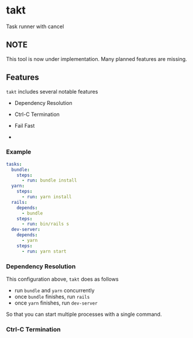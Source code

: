 # takt

Task runner with cancel

## NOTE

This tool is now under implementation. Many planned features are missing.

## Features

`takt` includes several notable features
- Dependency Resolution
- Ctrl-C Termination
- Fail Fast

- 

### Example

```yaml
tasks:
  bundle:
    steps:
      - run: bundle install
  yarn:
    steps:
      - run: yarn install
  rails:
    depends:
      - bundle
    steps:
      - run: bin/rails s
  dev-server:
    depends:
      - yarn
    steps:
      - run: yarn start
```

### Dependency Resolution

This configuration above, `takt` does as follows
- run `bundle` and `yarn` concurrently
- once `bundle` finishes, run `rails`
- once `yarn` finishes, run `dev-server`

So that you can start multiple processes with a single command.

### Ctrl-C Termination


